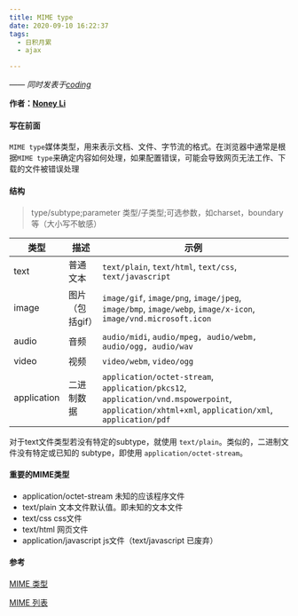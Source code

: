 ```yaml
---
title: MIME type
date: 2020-09-10 16:22:37
tags:
  - 日积月累
  - ajax

---
```


[Noney Li]: https://github.com/noney/ "noneyli"

*—— 同时发表于[coding](http://0kv30q.coding-pages.com/)*

__作者：[Noney Li]__

#### 写在前面

`MIME type`媒体类型，用来表示文档、文件、字节流的格式。在浏览器中通常是根据`MIME type`来确定内容如何处理，如果配置错误，可能会导致网页无法工作、下载的文件被错误处理

#### 结构

> type/subtype;parameter 类型/子类型;可选参数，如charset，boundary等（大小写不敏感）

| 类型        | 描述            | 示例                                                         |
| ----------- | --------------- | ------------------------------------------------------------ |
| text        | 普通文本        | `text/plain`, `text/html`, `text/css`,` text/javascript`     |
| image       | 图片（包括gif） | `image/gif`, `image/png`, `image/jpeg`, `image/bmp`, `image/webp`, `image/x-icon`, `image/vnd.microsoft.icon` |
| audio       | 音频            | `audio/midi`, `audio/mpeg, audio/webm, audio/ogg, audio/wav` |
| video       | 视频            | `video/webm`, `video/ogg`                                    |
| application | 二进制数据      | `application/octet-stream`, `application/pkcs12`, `application/vnd.mspowerpoint`, `application/xhtml+xml`, `application/xml`, `application/pdf` |

<!-- more -->

对于text文件类型若没有特定的subtype，就使用 `text/plain`。类似的，二进制文件没有特定或已知的 subtype，即使用 `application/octet-stream`。

#### 重要的MIME类型

- application/octet-stream 未知的应该程序文件
- text/plain 文本文件默认值。即未知的文本文件
- text/css css文件
- text/html 网页文件
- application/javascript js文件（text/javascript 已废弃）

#### 参考

[MIME 类型](https://developer.mozilla.org/zh-CN/docs/Web/HTTP/Basics_of_HTTP/MIME_types)

[MIME 列表](http://www.iana.org/assignments/media-types/media-types.xhtml)